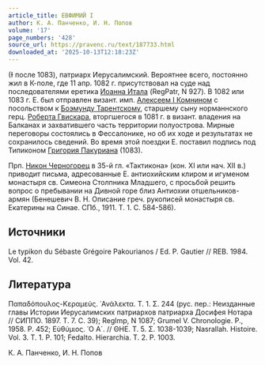 ```yaml
---
article_title: ЕВФИМИЙ I
author: К. А. Панченко, И. Н. Попов
volume: '17'
page_numbers: '428'
source_url: https://pravenc.ru/text/187733.html
downloaded_at: '2025-10-13T12:18:23Z'
---
```


(Ɨ после 1083), патриарх Иерусалимский. Вероятнее всего, постоянно жил в К-поле, где 11 апр. 1082 г. присутствовал на суде над последователями еретика [Иоанна Итала](<https://pravenc.ru/text/Иоанн Итал.html>) (RegPatr, N 927). В 1082 или 1083 г. Е. был отправлен визант. имп. [Алексеем I Комнином](<https://pravenc.ru/text/Алексей I Комнин.html>) с посольством к [Боэмунду Тарентскому](<https://pravenc.ru/text/Боэмунду Тарентскому.html>), старшему сыну норманнского герц. [Роберта Гвискара](<https://pravenc.ru/text/Роберта Гвискара.html>), вторгшегося в 1081 г. в визант. владения на Балканах и захватившего часть территории полуострова. Мирные переговоры состоялись в Фессалонике, но об их ходе и результатах не сохранилось сведений. Во время этой поездки Е. поставил подпись под Типиконом [Григория Пакуриана](<https://pravenc.ru/text/Григория Пакуриана.html>) (1083).

Прп. [Никон Черногорец](<https://pravenc.ru/text/Никон Черногорец.html>) в 35-й гл. «Тактикона» (кон. XI или нач. XII в.) приводит письма, адресованные Е. антиохийским клиром и игуменом монастыря св. Симеона Столпника Младшего, с просьбой решить вопрос о пребывании на Дивной горе близ Антиохии отшельников-армян (Бенешевич В. Н. Описание греч. рукописей монастыря св. Екатерины на Синае. СПб., 1911. Т. 1. С. 584-586).

## Источники

Le typikon du Sébaste Grégoire Pakourianos / Ed. P. Gautier // REB. 1984. Vol. 42.

## Литература

Παπαδόπουλος-Κεραμεύς. ᾿Ανάλεκτα. Τ. 1. Σ. 244 (рус. пер.: Неизданные главы Истории Иерусалимских патриархов патриарха Досифея Нотара // СИППО. 1897. Т. 7. С. 39); RegImp, N 1087; Grumel V. Chronologie. P., 1958. P. 452; Εὐθύμιος. ῾Ο Α´. // ΘΗΕ. Τ. 5. Σ. 1038-1039; Nasrallah. Histoire. Vol. 3. T. 1. P. 101; Fedalto. Hierarchia. T. 2. P. 1003.

К. А. Панченко, И. Н. Попов
